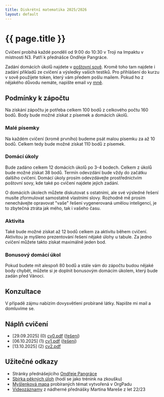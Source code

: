 ```yaml
---
title: Diskrétní matematika 2025/2026
layout: default
---
```


# {{ page.title }}

Cvičení probíhá každé pondělí od 9:00 do 10:30 v Troji na Impaktu v místnosti N3. Patří k přednášce Ondřeje Pangráce.

Zadání domácích úkolů najdete v [poštovní sově](https://owl.mff.cuni.cz/). Kromě toho tam najdete i zadání příkladů ze cvičení a výsledky vašich testíků. Pro přihlášení do kurzu v sově použijete token, který vám předem pošlu mailem. Pokud ho z nějakého důvodu nemáte, napište email vy [mně](/).

## Podmínky k zápočtu

Na získání zápočtu je potřeba celkem 100 bodů z celkového počtu 160 bodů. Body bude možné získat z písemek a domácích úkolů.

### Malé písemky

Na každém cvičení (kromě prvního) budeme psát malou písemku za až 10 bodů. Celkem tedy bude možné získat 110 bodů z písemek.

### Domácí úkoly

Bude zadáno celkem 12 domácích úkolů po 3-4 bodech. Celkem z úkolů bude možné získat 38 bodů. Termín odevzdání bude vždy do začátku dalšího cvičení. Domácí úkoly prosím odevzdávejte prostřednictvím poštovní sovy, kde také po cvičení najdete jejich zadání.

O domácích úkolech můžete diskutovat s ostatními, ale své výsledné řešení musíte zformulovat samostatně vlastními slovy. Rozhodně mě prosím nenechávejte opravovat "vaše" řešení vygenerovaná umělou inteligencí, je to zbytečná ztráta jak mého, tak i vašeho času.


### Aktivita

Také bude možné získat až 12 bodů celkem za aktivitu během cvičení. Aktivitou je myšleno prezentování řešení nějaké úlohy u tabule. Za jedno cvičení můžete takto získat maximálně jeden bod.

### Bonusový domácí úkol

Pokud budete mít alespoň 80 bodů a stále vám do zápočtu budou nějaké body chybět, můžete si je doplnit bonusovým domácím úkolem, který bude zadán před Vánoci.

## Konzultace

V případě zájmu nabízím dovysvětlení probírané látky. Napište mi mail a domluvíme se.

## Náplň cvičení

- [29.09.2025] (0) [cv0.pdf](/teaching/2526/dm/cv0.pdf) ([řešení](/teaching/2526/dm/res0.pdf))
- [06.10.2025] (1) [cv1.pdf](/teaching/2526/dm/cv1.pdf) ([řešení](/teaching/2526/dm/res1.pdf))
- [13.10.2025] (2) [cv2.pdf](/teaching/2526/dm/cv2.pdf)
<!-- - [20.10.2025] (3) -->
<!-- - [27.10.2025] (4) -->
<!-- - [03.11.2025] (5) -->
<!-- - [10.11.2025] (6) -->
<!-- - [17.11.2025] (Cvičení se nekoná, běžte si zacvičit do přírody.) Šťastný [den studentů](https://cs.wikipedia.org/wiki/Den_boje_za_svobodu_a_demokracii_a_Mezin%C3%A1rodn%C3%AD_den_studentstva)! -->
<!-- - [24.11.2025] (7) -->
<!-- - [01.12.2025] (8) -->
<!-- - [08.12.2025] (9) -->
<!-- - [15.12.2025] (10) -->
<!-- - [05.01.2026] (11) -->

## Užitečné odkazy

- Stránky přednášejícího [Ondřeje Pangráce](https://iuuk.mff.cuni.cz/~pangrac/)
- [Sbírka pěkných úloh](http://matematika.reseneulohy.cz/cs/matematika/kombinatorika) (hodí se jako trénink na zkoušku)
- [Myšlenková mapa](https://orgpad.info/s/V1BG44_Qy4l) probíraných témat vytvořená v OrgPadu
- [Videozáznamy](https://mj.ucw.cz/vyuka/2223/dm/) z nádherné přednášky Martina Mareše z let 22/23